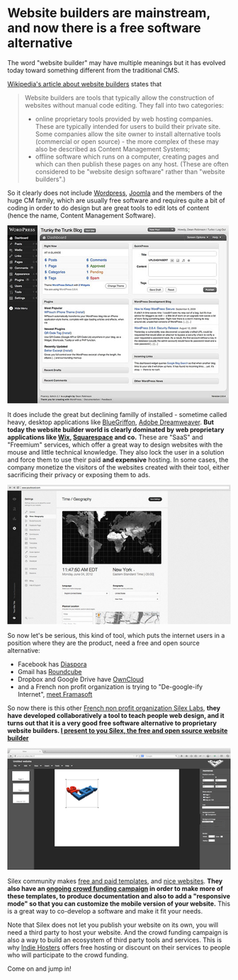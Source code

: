# Website builders are mainstream, and now there is a free software alternative

The word "website builder" may have multiple meanings but it has evolved today toward something different from the traditional CMS.

[Wikipedia's article about website builders](https://en.wikipedia.org/wiki/Website_builder) states that

> Website builders are tools that typically allow the construction of websites without manual code editing. They fall into two categories:
> * online proprietary tools provided by web hosting companies. These are typically intended for users to build their private site. Some companies allow the site owner to install alternative tools (commercial or open source) - the more complex of these may also be described as Content Management Systems;
> * offline software which runs on a computer, creating pages and which can then publish these pages on any host. (These are often considered to be "website design software" rather than "website builders".)

So it clearly does not include [Wordpress](https://wordpress.org/), [Joomla](https://www.joomla.org/) and the members of the huge CM family, which are usually free software and requires quite a bit of coding in order to do design but are great tools to edit lots of content (hence the name, Content Management Software).

![Wordpress user interface](../images/wordpress-screenshot.jpg)

It does include the great but declining familly of installed - sometime called heavy, desktop applications like [BlueGriffon](http://bluegriffon.org/), [Adobe Dreamweaver](http://www.adobe.com/products/dreamweaver.html). **But today the website builder world is clearly dominated by web proprietary applications like [Wix](http://www.wix.com/), [Squarespace](https://www.squarespace.com/) and co.** These are "SaaS" and "Freemium" services, which offer a great way to design websites with the mouse and little technical knowledge. They also lock the user in a solution and force them to use their paid __and expensive__ hosting. In some cases, the company monetize the visitors of the websites created with their tool, either sacrificing their privacy or exposing them to ads.

![Squarespace user interface](../images/ob_83e079_squarespace.jpg)

So now let's be serious, this kind of tool, which puts the internet users in a position where they are the product, need a free and open source alternative:
* Facebook has [Diaspora](https://joindiaspora.com/)
* Gmail has [Roundcube](https://roundcube.net/)
* Dropbox and Google Drive have [OwnCloud](https://owncloud.org/)
* and a French non profit organization is trying to "De-google-ify Internet", [meet Framasoft](https://degooglisons-internet.org/?l=en)

So now there is this other [French non profit organization Silex Labs](http://www.silexlabs.org), **they have developed collaboratively a tool to teach people web design, and it turns out that it is a very good free software alternative to proprietary website builders. [I present to you Silex, the free and open source website builder](http://www.silex.me/)**

![Silex user interface](../images/silex-screenshot.png)

Silex community makes [free and paid templates](), and [nice websites](). **They also have an [ongoing crowd funding campaign]() in order to make more of these templates, to produce documentation and also to add a "responsive mode" so that you can customize the mobile version of your website.** This is a great way to co-develop a software and make it fit your needs.

Note that Silex does not let you publish your website on its own, you will need a third party to host your website. And the crowd funding campaign is also a way to build an ecosystem of third party tools and services. This is why [Indie Hosters](https://indiehosters.net/page/home) offers free hosting or discount on their services to people who will participate to the crowd funding.

Come on and jump in!
